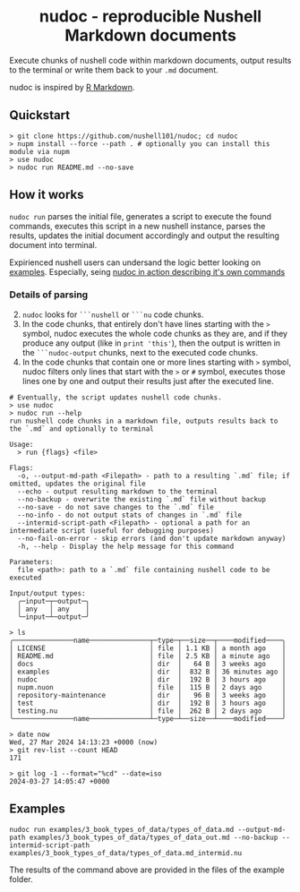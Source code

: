 <h1 align="center">nudoc - reproducible Nushell Markdown documents</h1>

Execute chunks of nushell code within markdown documents, output results to the terminal or write them back to your `.md` document.

nudoc is inspired by [R Markdown](https://bookdown.org/yihui/rmarkdown/basics.html#basics).

## Quickstart

```nushell no-run
> git clone https://github.com/nushell101/nudoc; cd nudoc
> nupm install --force --path . # optionally you can install this module via nupm
> use nudoc
> nudoc run README.md --no-save
```

## How it works

`nudoc run` parses the initial file, generates a script to execute the found commands, executes this script in a new nushell instance, parses the results, updates the initial document accordingly and output the resulting document into terminal.

Expirienced nushell users can undersand the logic better looking on [examples](./examples/). Especially, seing [nudoc in action describing it's own commands](./examples/2_nudocs_commands_explanations/nudoc_commands_explanations_out.md)

### Details of parsing

2. `nudoc` looks for ` ```nushell ` or ` ```nu ` code chunks.
3. In the code chunks, that entirely don't have lines starting with the `>` symbol, nudoc executes the whole code chunks as they are, and if they produce any output (like in `print 'this'`), then the output is written in the ` ```nudoc-output ` chunks, next to the executed code chunks.
4. In the code chunks that contain one or more lines starting with `>` symbol, nudoc filters only lines that start with the `>` or `#` symbol, executes those lines one by one and output their results just after the executed line.

```nushell
# Eventually, the script updates nushell code chunks.
> use nudoc
> nudoc run --help
run nushell code chunks in a markdown file, outputs results back to the `.md` and optionally to terminal

Usage:
  > run {flags} <file>

Flags:
  -o, --output-md-path <Filepath> - path to a resulting `.md` file; if omitted, updates the original file
  --echo - output resulting markdown to the terminal
  --no-backup - overwrite the existing `.md` file without backup
  --no-save - do not save changes to the `.md` file
  --no-info - do not output stats of changes in `.md` file
  --intermid-script-path <Filepath> - optional a path for an intermediate script (useful for debugging purposes)
  --no-fail-on-error - skip errors (and don't update markdown anyway)
  -h, --help - Display the help message for this command

Parameters:
  file <path>: path to a `.md` file containing nushell code to be executed

Input/output types:
  ╭─input─┬─output─╮
  │ any   │ any    │
  ╰─input─┴─output─╯

> ls
╭───────────────name───────────────┬─type─┬──size──┬────modified────╮
│ LICENSE                          │ file │ 1.1 KB │ a month ago    │
│ README.md                        │ file │ 2.5 KB │ a minute ago   │
│ docs                             │ dir  │   64 B │ 3 weeks ago    │
│ examples                         │ dir  │  832 B │ 36 minutes ago │
│ nudoc                            │ dir  │  192 B │ 3 hours ago    │
│ nupm.nuon                        │ file │  115 B │ 2 days ago     │
│ repository-maintenance           │ dir  │   96 B │ 3 weeks ago    │
│ test                             │ dir  │  192 B │ 3 hours ago    │
│ testing.nu                       │ file │  262 B │ 2 days ago     │
╰───────────────name───────────────┴─type─┴──size──┴────modified────╯

> date now
Wed, 27 Mar 2024 14:13:23 +0000 (now)
> git rev-list --count HEAD
171

> git log -1 --format="%cd" --date=iso
2024-03-27 14:05:47 +0000
```

## Examples

```nushell no-run
nudoc run examples/3_book_types_of_data/types_of_data.md --output-md-path examples/3_book_types_of_data/types_of_data_out.md --no-backup --intermid-script-path examples/3_book_types_of_data/types_of_data.md_intermid.nu
```

The results of the command above are provided in the files of the example folder.
